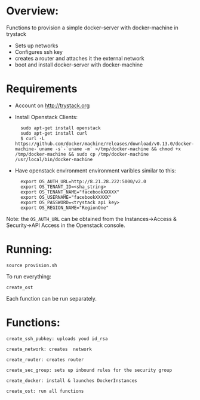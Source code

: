 Overview:
========
Functions to provision a simple docker-server with docker-machine in trystack

- Sets up networks
- Configures ssh key
- creates a router and attaches it the external network
- boot and install docker-server with docker-machine


Requirements
============


- Account on http://trystack.org
- Install Openstack Clients:

		sudo apt-get install openstack
		sudo apt-get install curl
		$ curl -L https://github.com/docker/machine/releases/download/v0.13.0/docker-machine-`uname -s`-`uname -m` >/tmp/docker-machine && chmod +x /tmp/docker-machine && sudo cp /tmp/docker-machine /usr/local/bin/docker-machine
		

- Have openstack environment environment varibles similar to this:

		export OS_AUTH_URL=http://8.21.28.222:5000/v2.0
		export OS_TENANT_ID=<sha_string>
		export OS_TENANT_NAME="facebookXXXXX"
		export OS_USERNAME="facebookXXXXX"
		export OS_PASSWORD=<trystack api key>
		export OS_REGION_NAME="RegionOne"


Note: the `OS_AUTH_URL` can be obtained from the Instances->Access & Security->API Access in the Openstack console. 


Running:
========

  	source provision.sh
  
To run everything:

  	create_ost
  	
  	
Each function can be run separately. 

Functions:
=========

	create_ssh_pubkey: uploads youd id_rsa
	
	create_network: creates  network 

	create_router: creates router

	create_sec_group: sets up inbound rules for the security group

	create_docker: install & launches DockerInstances
	
	create_ost: run all functions


